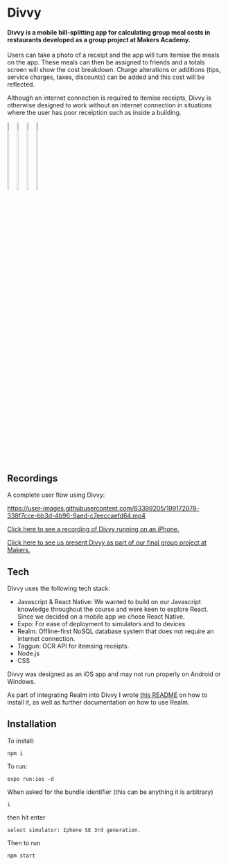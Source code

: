 # Divvy

#### Divvy is a mobile bill-splitting app for calculating group meal costs in restaurants developed as a group project at Makers Academy.

Users can take a photo of a receipt and the app will turn itemise the meals on the app. These meals can then be assigned to friends and a totals screen will show the cost breakdown. Charge alterations or additions (tips, service charges, taxes, discounts) can be added and this cost will be reflected.

Although an internet connection is required to itemise receipts, Divvy is otherwise designed to work without an internet connection in situations where the user has poor receiption such as inside a building. 

<div style= "display:inline-block;">
<img src="https://user-images.githubusercontent.com/63399205/199167498-62f5fd97-1900-4030-96c7-28c701e87f8f.png" width="20%"/>
<img src="https://user-images.githubusercontent.com/63399205/199167523-a486478a-4774-4dc1-b1c0-84368648ae42.png" width="20%"/>
<img src="https://user-images.githubusercontent.com/63399205/199167540-fd8ee095-2405-4839-b435-aa7742b1b13a.png" width="20%"/>
<img src="https://user-images.githubusercontent.com/63399205/199167555-c51bd8ea-2d1f-40c1-85cf-59f6c56264e6.png" width="20%"/>
</div>

## Recordings

A complete user flow using Divvy:

https://user-images.githubusercontent.com/63399205/199172078-338f7cce-bb3d-4b96-9aed-c7eeccaefd64.mp4

[Click here to see a recording of Divvy running on an iPhone.](https://vimeo.com/765974989)

[Click here to see us present Divvy as part of our final group project at Makers.](https://youtu.be/zRn2Lerc43c?t=946)

## Tech

Divvy uses the following tech stack:

- Javascript & React Native: We wanted to build on our Javascript knowledge throughout the course and were keen to explore React. Since we decided on a mobile app we chose React Native.
- Expo: For ease of deployment to simulators and to devices
- Realm: Offline-first NoSQL database system that does not require an internet connection.
- Taggun: OCR API for itemsing receipts.
- Node.js
- CSS

Divvy was designed as an iOS app and may not run properly on Android or Windows.

As part of integrating Realm into Divvy I wrote [this README](https://github.com/ZacMossHK/realm-how-to) on how to install it, as well as further documentation on how to use Realm.

## Installation

To install:

```
npm i
```

To run:
```
expo run:ios -d
```
When asked for the bundle identifier (this can be anything it is arbitrary)
```
i
```
then hit enter

```
select simulator: Iphone SE 3rd generation.
```
Then to run
```
npm start
```
